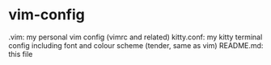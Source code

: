# vim-config
.vim: my personal vim config (vimrc and related)
kitty.conf: my kitty terminal config including font and colour scheme (tender, 
same as vim)
README.md: this file

